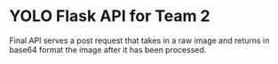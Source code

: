 # YOLO Flask API for Team 2

Final API serves a post request that takes in a raw image and returns in base64 format the image after it has been processed.
